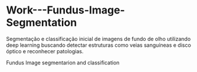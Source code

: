 # Work---Fundus-Image-Segmentation
Segmentação e classificação inicial de imagens de fundo de olho utilizando deep learning buscando detectar estruturas como veias sanguíneas e disco óptico e reconhecer patologias.

Fundus Image segmentarion and classification
